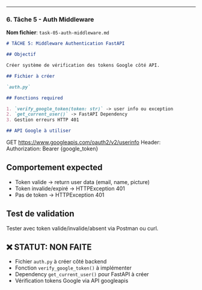 ---

### **6. Tâche 5 - Auth Middleware**

**Nom fichier**: `task-05-auth-middleware.md`

```markdown
# TÂCHE 5: Middleware Authentication FastAPI

## Objectif

Créer système de vérification des tokens Google côté API.

## Fichier à créer

`auth.py`

## Fonctions required

1. `verify_google_token(token: str)` -> user info ou exception
2. `get_current_user()` -> FastAPI Dependency
3. Gestion erreurs HTTP 401

## API Google à utiliser
```

GET https://www.googleapis.com/oauth2/v2/userinfo
Header: Authorization: Bearer {google_token}

## Comportement expected

- Token valide -> return user data (email, name, picture)
- Token invalide/expiré -> HTTPException 401
- Pas de token -> HTTPException 401

## Test de validation

Tester avec token valide/invalide/absent via Postman ou curl.

## ❌ STATUT: NON FAITE
- Fichier `auth.py` à créer côté backend
- Fonction `verify_google_token()` à implémenter
- Dependency `get_current_user()` pour FastAPI à créer
- Vérification tokens Google via API googleapis
